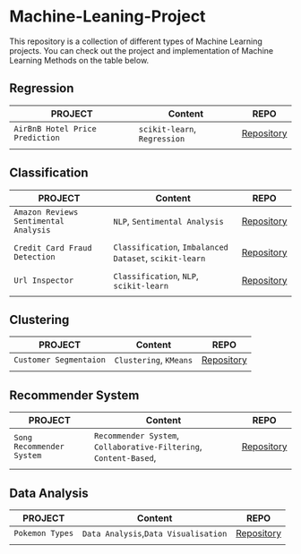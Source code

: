 # Machine-Leaning-Project
This repository is a collection of different types of Machine Learning projects.
You can check  out the project and implementation of Machine Learning Methods on the table below.


## Regression
|__PROJECT__|__Content__|__REPO__|
|-|-|-|
|`AirBnB Hotel Price Prediction`|`scikit-learn`, `Regression`|[Repository](Airbnb_price_prediction)|
| | | | |

## Classification
|__PROJECT__|__Content__|__REPO__|
|-|-|-|
|`Amazon Reviews Sentimental Analysis`|`NLP`, `Sentimental Analysis`|[Repository](Amazon_Review_Analysis)|
| | | | |
|`Credit Card Fraud Detection`|`Classification`, `Imbalanced Dataset`, `scikit-learn`|[Repository](Credit_Card_Fraud_Detection)|
| | | | |
|`Url Inspector`|`Classification`, `NLP`, `scikit-learn`|[Repository](Url_Inspector)|
| | | | |


## Clustering
|__PROJECT__|__Content__|__REPO__|
|-|-|-|
|`Customer Segmentaion`|`Clustering`, `KMeans`|[Repository](Customer_Segmentaion)|
| | | | |


## Recommender System
|__PROJECT__|__Content__|__REPO__|
|-|-|-|
|`Song Recommender System`|`Recommender System`, `Collaborative-Filtering`, `Content-Based`,|[Repository](Song_Recommender_System)|
| | | | |


## Data Analysis
|__PROJECT__|__Content__|__REPO__|
|-|-|-|
|`Pokemon Types`|`Data Analysis`,`Data Visualisation`|[Repository](Pokemon_Stats)|
| | | | |
